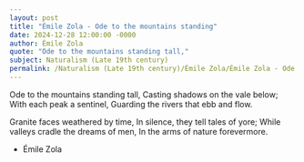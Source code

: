 ```yaml
---
layout: post
title: "Émile Zola - Ode to the mountains standing"
date: 2024-12-28 12:00:00 -0000
author: Émile Zola
quote: "Ode to the mountains standing tall,"
subject: Naturalism (Late 19th century)
permalink: /Naturalism (Late 19th century)/Émile Zola/Émile Zola - Ode to the mountains standing
---
```


Ode to the mountains standing tall,
Casting shadows on the vale below;
With each peak a sentinel,
Guarding the rivers that ebb and flow.

Granite faces weathered by time,
In silence, they tell tales of yore;
While valleys cradle the dreams of men,
In the arms of nature forevermore.

- Émile Zola

